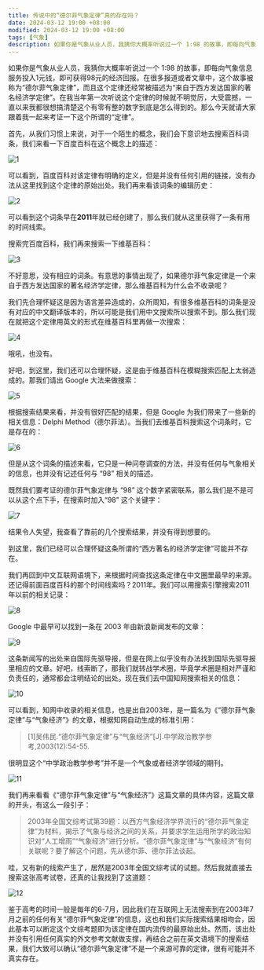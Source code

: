 ```yaml
---
title: 传说中的“德尔菲气象定律”真的存在吗？
date: 2024-03-12 19:00 +08:00
modified: 2024-03-12 19:00 +08:00
tags: [气象]
description: 如果你是气象从业人员，我猜你大概率听说过一个 1:98 的故事，即每向气象信息服务投入1元钱，即可获得98元的经济回报。在很多报道或者文章中，这个故事被称为“德尔菲气象定律”，而且这个定律还经常被描述为“来自于西方发达国家的著名经济学定律”。在我当年第一次听说这个定律的时候就不明觉厉，大受震撼，一直以来我都很想搞清楚这个有零有整的数字到底是怎么得到的。那么今天就请大家跟着我一起来考证一下这个所谓的“定律”。
---
```


如果你是气象从业人员，我猜你大概率听说过一个 1:98 的故事，即每向气象信息服务投入1元钱，即可获得98元的经济回报。在很多报道或者文章中，这个故事被称为“德尔菲气象定律”，而且这个定律还经常被描述为“来自于西方发达国家的著名经济学定律”。在我当年第一次听说这个定律的时候就不明觉厉，大受震撼，一直以来我都很想搞清楚这个有零有整的数字到底是怎么得到的。那么今天就请大家跟着我一起来考证一下这个所谓的“定律”。

首先，从我们习惯上来说，对于一个陌生的概念，我们会下意识地去搜索百科词条，我们来看一下百度百科在这个概念上的描述：

![1](./1.webp)

可以看到，百度百科对该定律有明确的定义，但是并没有任何引用的链接，没有办法从这里找到这个定律的原始出处。我们再来看该词条的编辑历史：

![2](./2.webp)

可以看到这个词条早在**2011**年就已经创建了，那么我们就从这里获得了一条有用的时间线索。

搜索完百度百科，我们再来搜索一下维基百科：

![3](./3.png)

不好意思，没有相应的词条。有意思的事情出现了，如果德尔菲气象定律是一个来自于西方发达国家的著名经济学定律，那么维基百科为什么会不收录呢？

我们先合理怀疑这是因为语言差异造成的，众所周知，有很多维基百科的词条是没有对应的中文翻译版本的，所以可能是我们用中文搜索所以搜索不到。那么我们现在就把这个定律用英文的形式在维基百科里再做一次搜索：

![4](./4.webp)

哦吼，也没有。

好吧，到这里，我们还可以合理怀疑，这是由于维基百科在模糊搜索匹配上太弱造成的。那我们请出 Google 大法来做搜索：

![5](./5.webp)

根据搜索结果来看，并没有很好匹配的结果，但是 Google 为我们带来了一些新的相关信息：Delphi Method（德尔菲法）。当我们去维基百科搜索这个词条时，它是存在的：

![6](./6.webp)

但是从这个词条的描述来看，它只是一种问卷调查的方法，并没有任何与气象相关的信息，也并没有记述任何与 “98” 相关的描述。

既然我们要考证的德尔菲气象定律与 “98” 这个数字紧密联系，那么我们是不是可以从这个点下手，在搜索时加入“98” 这个关键字：

![7](./7.webp)

结果令人失望，我查看了靠前的几个搜索结果，并没有得到想要的。

到这里，我们已经可以合理怀疑这条所谓的“西方著名的经济学定律”可能并不存在。

我们再回到中文互联网语境下，来根据时间查找这条定律在中文圈里最早的来源。还记得前面百度百科的那个时间线索吗？2011年。我们可以用搜索引擎搜索2011年以前的相关记录：

![8](./8.png)

Google 中最早可以找到一条在 2003 年由新浪新闻发布的文章：

![9](./9.webp)

这条新闻写的出处来自国际先驱导报，但是在网上似乎没有办法找到国际先驱导报里相应的文章。好吧，线索断了，那我们就转战学术圈，毕竟学术圈是相对严谨和负责任的，通常都会注明结论的出处。现在我们去中国知网搜索相关的信息：

![10](./10.webp)

可以看到，知网中收录的相关信息，也是出自2003年，是一篇名为《“德尔菲气象定律”与“气象经济”》的文章，根据知网自动生成的标准引用：

> [1]吴伟民.“德尔菲气象定律”与“气象经济”[J].中学政治教学参考,2003(12):54-55.

很明显这个“中学政治教学参考”并不是一个气象或者经济学领域的期刊。

![11](./11.webp)

我们再来看看《“德尔菲气象定律”与“气象经济”》这篇文章的具体内容，这篇文章的开头，有这么一段引子：

> 2003年全国文综考试第39题：以西方气象经济学界流行的“德尔菲气象定律”为材料，揭示了气象与经济之间的关系，并要求学生运用所学的政治知识对“人工增雨”“气象经济”进行分析。“德尔菲气象定律”与“气象经济”有何关联呢？要了解这个问题，先从德尔菲、德尔菲法谈起。

哇，又有新的线索产生了，居然是2003年全国文综考试的试题。然后我就直接去搜索这张高考试卷，还真的让我找到了这道题：

![12](./12.webp)

鉴于高考的时间一般是每年的6-7月，因此我们在互联网上无法搜索到在2003年7月之前的任何有关“德尔菲气象定律”的信息，这也和我们实际搜索结果相吻合，因此基本可以断定这个文综考题即为该定律在国内流传的最原始出处。然而，该出处并没有引用任何真实的外文参考文献做支撑，再结合之前在英文语境下的搜索结果，我们大致可以确认“德尔菲气象定律”不是一个来源可靠的定律，很有可能并不真实存在。
